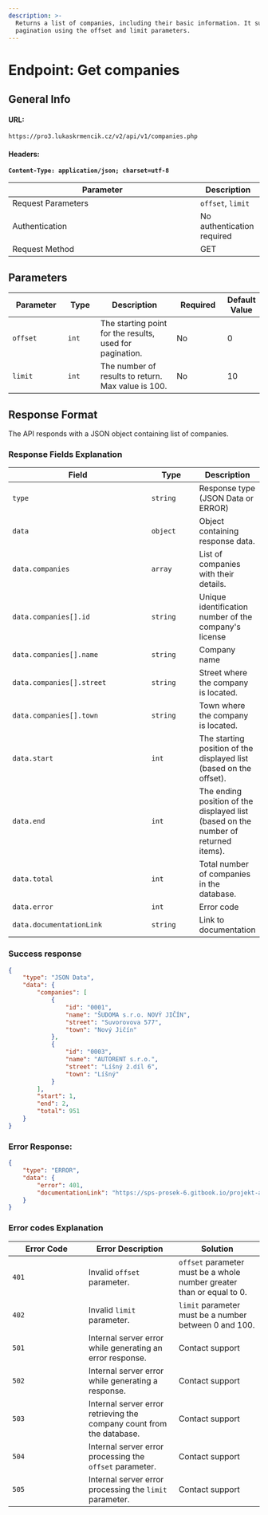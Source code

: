 ```yaml
---
description: >-
  Returns a list of companies, including their basic information. It supports
  pagination using the offset and limit parameters.
---
```


# Endpoint: Get companies

## General Info

#### URL:

```url
https://pro3.lukaskrmencik.cz/v2/api/v1/companies.php
```

#### Headers:

<pre class="language-javascript"><code class="lang-javascript"><strong>Content-Type: application/json; charset=utf-8
</strong></code></pre>

<table><thead><tr><th width="361">Parameter</th><th>Description</th></tr></thead><tbody><tr><td>Request Parameters</td><td><code>offset</code>, <code>limit</code></td></tr><tr><td>Authentication</td><td>No authentication required</td></tr><tr><td>Request Method</td><td>GET</td></tr></tbody></table>

## Parameters

<table><thead><tr><th width="133">Parameter</th><th width="77">Type</th><th width="258">Description</th><th width="127">Required</th><th data-type="number">Default Value</th></tr></thead><tbody><tr><td><code>offset</code></td><td><code>int</code></td><td>The starting point for the results, used for pagination.</td><td>No</td><td>0</td></tr><tr><td><code>limit</code></td><td><code>int</code></td><td>The number of results to return. Max value is 100.</td><td>No</td><td>10</td></tr></tbody></table>

## **Response Format**

The API responds with a JSON object containing list of companies.

### **Response Fields Explanation**

<table><thead><tr><th width="358">Field</th><th width="119">Type</th><th>Description</th></tr></thead><tbody><tr><td><code>type</code></td><td><code>string</code></td><td>Response type (JSON Data or ERROR)</td></tr><tr><td><code>data</code></td><td><code>object</code></td><td>Object containing response data.</td></tr><tr><td><code>data.companies</code></td><td><code>array</code></td><td>List of companies with their details.</td></tr><tr><td><code>data.companies[].id</code></td><td><code>string</code></td><td>Unique identification number of the company's license</td></tr><tr><td><code>data.companies[].name</code></td><td><code>string</code></td><td>Company name</td></tr><tr><td><code>data.companies[].street</code></td><td><code>string</code></td><td>Street where the company is located.</td></tr><tr><td><code>data.companies[].town</code></td><td><code>string</code></td><td>Town where the company is located.</td></tr><tr><td><code>data.start</code></td><td><code>int</code></td><td>The starting position of the displayed list (based on the offset).</td></tr><tr><td><code>data.end</code></td><td><code>int</code></td><td>The ending position of the displayed list (based on the number of returned items).</td></tr><tr><td><code>data.total</code></td><td><code>int</code></td><td>Total number of companies in the database.</td></tr><tr><td><code>data.error</code></td><td><code>int</code></td><td>Error code</td></tr><tr><td><code>data.documentationLink</code></td><td><code>string</code></td><td>Link to documentation</td></tr></tbody></table>



### Success response

```json
{
    "type": "JSON Data",
    "data": {
        "companies": [
            {
                "id": "0001",
                "name": "ŠUDOMA s.r.o. NOVÝ JIČÍN",
                "street": "Suvorovova 577",
                "town": "Nový Jičín"
            },
            {
                "id": "0003",
                "name": "AUTORENT s.r.o.",
                "street": "Líšný 2.díl 6",
                "town": "Líšný"
            }
        ],
        "start": 1,
        "end": 2,
        "total": 951
    }
}
```



### **Error Response:**

```json
{
    "type": "ERROR",
    "data": {
        "error": 401,
        "documentationLink": "https://sps-prosek-6.gitbook.io/projekt-api/endpoint-get-companies"
    }
}
```



### **Error codes Explanation**

<table><thead><tr><th width="137">Error Code</th><th>Error Description</th><th>Solution</th></tr></thead><tbody><tr><td><code>401</code></td><td>Invalid <code>offset</code> parameter. </td><td><code>offset</code> parameter must be a whole number greater than or equal to 0.</td></tr><tr><td><code>402</code></td><td>Invalid <code>limit</code> parameter. </td><td><code>limit</code> parameter must be a number between 0 and 100.</td></tr><tr><td><code>501</code></td><td>Internal server error while generating an error response.</td><td>Contact support</td></tr><tr><td><code>502</code></td><td>Internal server error while generating a response.</td><td>Contact support</td></tr><tr><td><code>503</code></td><td>Internal server error retrieving the company count from the database.</td><td>Contact support</td></tr><tr><td><code>504</code></td><td>Internal server error processing the <code>offset</code> parameter.</td><td>Contact support</td></tr><tr><td><code>505</code></td><td>Internal server error processing the <code>limit</code> parameter.</td><td>Contact support</td></tr></tbody></table>

